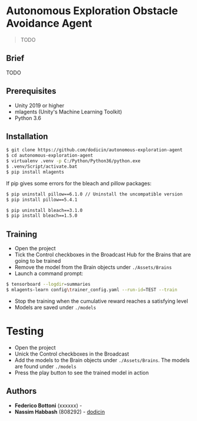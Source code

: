 # Autonomous Exploration Obstacle Avoidance Agent
>TODO

## Brief

TODO

## Prerequisites

* Unity 2019 or higher
* mlagents (Unity's Machine Learning Toolkit)
* Python 3.6

## Installation
```sh
$ git clone https://github.com/dodicin/autonomous-exploration-agent
$ cd autonomous-exploration-agent
$ virtualenv .venv -p C:/Python/Python36/python.exe 
$ .venv/Script/activate.bat
$ pip install mlagents
```

If pip gives some errors for the bleach and pillow packages:
```sh
$ pip uninstall pillow==6.1.0 // Uninstall the uncompatible version
$ pip install pillow==5.4.1

$ pip uninstall bleach==3.1.0
$ pip install bleach==1.5.0
```
## Training
* Open the project
* Tick the Control checkboxes in the Broadcast Hub for the Brains that are going to be trained
* Remove the model from the Brain objects under `./Assets/Brains`
* Launch a command prompt:
```sh
$ tensorboard --logdir=summaries
$ mlagents-learn config\trainer_config.yaml --run-id=TEST --train
```
* Stop the training when the cumulative reward reaches a satisfying level
* Models are saved under `./models`

# Testing
* Open the project
* Unick the Control checkboxes in the Broadcast
* Add the models to the Brain objects under `./Assets/Brains`. The models are found under `./models`
* Press the play button to see the trained model in action

## Authors

* **Federico Bottoni** (xxxxxx) - 
* **Nassim Habbash** (808292) - [dodicin](https://github.com/dodicin)

